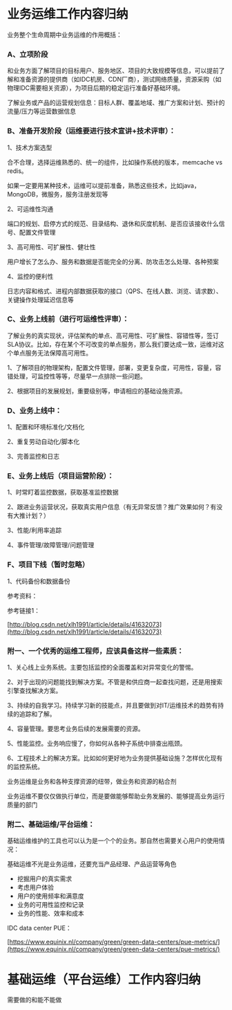 # 业务运维工作内容归纳

业务整个生命周期中业务运维的作用概括：

### A、立项阶段

和业务方面了解项目的目标用户、服务地区、项目的大致规模等信息，可以提前了解和准备资源的提供商（如IDC机房、CDN厂商），测试网络质量，资源采购（如物理IDC需要相关资源），为项目后期的稳定运行准备好基础环境。

了解业务或产品的运营规划信息：目标人群、覆盖地域、推广方案和计划、预计的流量/压力等运营数据信息

### B、准备开发阶段（运维要进行技术宣讲+技术评审）：

1、技术方案选型

合不合理，选择运维熟悉的、统一的组件，比如操作系统的版本，memcache vs redis。

如果一定要用某种技术，运维可以提前准备，熟悉这些技术，比如java，MongoDB，微服务，服务注册发现等

2、可运维性沟通

端口的规划、启停方式的规范、目录结构、退休和灰度机制、是否应该接收什么信号、配置文件管理

3、高可用性、可扩展性、健壮性

用户增长了怎么办、服务和数据是否能完全的分离、防攻击怎么处理、各种预案

4、监控的便利性

日志内容和格式、进程内部数据获取的接口（QPS、在线人数、浏览、请求数）、关键操作处理延迟信息等

### C、业务上线前（进行可运维性评审）：

了解业务的真实现状，评估架构的单点、高可用性、可扩展性、容错性等，签订SLA协议。比如，存在某个不可改变的单点服务，那么我们要达成一致，运维对这个单点服务无法保障高可用性。

1、了解项目的物理架构，配置文件管理，部署，变更复杂度，可用性，容量，容错处理，可监控性等等，尽量早一点排除一些问题。

2、根据项目的发展规划，重要级别等，申请相应的基础设施资源。

### D、业务上线中：

1、配置和环境标准化/文档化

2、重复劳动自动化/脚本化

3、完善监控和日志

### E、业务上线后（项目运营阶段）：

1、时常盯着监控数据，获取基准监控数据

2、跟进业务运营状况，获取真实用户信息（有无异常反馈？推广效果如何？有没有大推计划？）

3、性能/利用率追踪

4、事件管理/故障管理/问题管理

### F、项目下线（暂时忽略）

1、代码备份和数据备份

参考资料：

参考链接1：

[http://blog.csdn.net/xlh1991/article/details/41632073](http://blog.csdn.net/xlh1991/article/details/41632073)

### 附一、一个优秀的运维工程师，应该具备这样一些素质：

1、关心线上业务系统。主要包括监控的全面覆盖和对异常变化的警惕。

2、对于出现的问题能找到解决方案。不管是和供应商一起查找问题，还是用搜索引擎查找解决方案。

3、持续的自我学习。持续学习新的技能点，并且要做到对IT/运维技术的趋势有持续的追踪和了解。

4、容量管理。要思考业务后续的发展需要的资源。

5、性能监控。业务响应慢了，你如何从各种子系统中排查出瓶颈。

6、工程技术上的解决方案。比如如何更好地为业务提供基础设施？怎样优化现有的监控系统。

业务运维是业务和各种支撑资源的纽带，做业务和资源的粘合剂

业务运维不要仅仅做执行单位，而是要做能够帮助业务发展的、能够提高业务运行质量的部门

### 附二、基础运维/平台运维：

基础运维维护的工具也可以认为是一个个的业务。那自然也需要关心用户的使用情况：

基础运维不光是业务运维，还要充当产品经理、产品运营等角色

* 挖掘用户的真实需求
* 考虑用户体验
* 用户的使用频率和满意度
* 业务的可用性监控和记录
* 业务的性能、效率和成本

IDC data center PUE：

[https://www.equinix.nl/company/green/green-data-centers/pue-metrics/](https://www.equinix.nl/company/green/green-data-centers/pue-metrics/)

# 基础运维（平台运维）工作内容归纳

需要做的和能不能做

